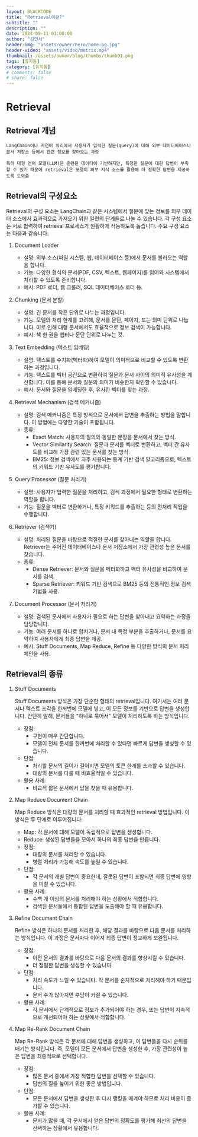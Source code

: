 ```yaml
---
layout: BLACKCODE
title: "Retrieval이란?"
subtitle: ""
description: ""
date: 2024-09-11 01:00:00
author: "김민서"
header-img: "assets/owner/hero/home-bg.jpg"
header-video: "assets/video/metrix.mp4"
thumbnail: /assets/owner/blog/thumbs/thumb01.png
tags: [휴지통]
category: [휴지통]
# comments: false
# share: false
---
```


# Retrieval
## Retrieval 개념
    LangChain이나 자연어 처리에서 사용자가 입력한 질문(query)에 대해 외부 데이터베이스나 문서 저장소 등에서 관련 정보를 찾아오는 과정

    특히 대형 언어 모델(LLM)은 훈련된 데이터에 기반하지만, 특정한 질문에 대한 답변이 부족할 수 있기 때문에 retrieval은 모델이 외부 지식 소스를 활용해 더 정확한 답변을 제공하도록 도와줌

## Retrieval의 구성요소
Retrieval의 구성 요소는 LangChain과 같은 시스템에서 질문에 맞는 정보를 외부 데이터 소스에서 효과적으로 가져오기 위한 일련의 단계들로 나눌 수 있습니다. 각 구성 요소는 서로 협력하여 retrieval 프로세스가 원활하게 작동하도록 돕습니다. 주요 구성 요소는 다음과 같습니다:

1. Document Loader
    - 설명: 외부 소스(파일 시스템, 웹, 데이터베이스 등)에서 문서를 불러오는 역할을 합니다.
    - 기능: 다양한 형식의 문서(PDF, CSV, 텍스트, 웹페이지)를 읽어와 시스템에서 처리할 수 있도록 준비합니다.
    - 예시: PDF 로더, 웹 크롤러, SQL 데이터베이스 로더 등.

2. Chunking (문서 분할)
    - 설명: 긴 문서를 작은 단위로 나누는 과정입니다.
    - 기능: 모델의 처리 한계를 고려해, 문서를 문단, 페이지, 또는 의미 단위로 나눕니다. 이로 인해 대형 문서에서도 효율적으로 정보 검색이 가능합니다.
    - 예시: 책 한 권을 챕터나 문단 단위로 나누는 것.

3. Text Embedding (텍스트 임베딩)
    - 설명: 텍스트를 수치화(벡터화)하여 모델이 의미적으로 비교할 수 있도록 변환하는 과정입니다.
    - 기능: 텍스트를 벡터 공간으로 변환하여 질문과 문서 사이의 의미적 유사성을 계산합니다. 이를 통해 문서와 질문의 의미가 비슷한지 확인할 수 있습니다.
    - 예시: 문서와 질문을 임베딩한 후, 유사한 벡터를 찾는 과정.

4. Retrieval Mechanism (검색 메커니즘)
    - 설명: 검색 메커니즘은 특정 방식으로 문서에서 답변을 추출하는 방법을 말합니다. 이 방법에는 다양한 기술이 포함됩니다.
    - 종류:
        - Exact Match: 사용자의 질의와 동일한 문장을 문서에서 찾는 방식.
        - Vector Similarity Search: 질문과 문서를 벡터로 변환하고, 벡터 간 유사도를 비교해 가장 관련 있는 문서를 찾는 방식.
        - BM25: 정보 검색에서 자주 사용되는 통계 기반 검색 알고리즘으로, 텍스트의 키워드 기반 유사도를 평가합니다.

5. Query Processor (질문 처리기)
    - 설명: 사용자가 입력한 질문을 처리하고, 검색 과정에서 필요한 형태로 변환하는 역할을 합니다.
    - 기능: 질문을 벡터로 변환하거나, 특정 키워드를 추출하는 등의 전처리 작업을 수행합니다.

6. Retriever (검색기)
   - 설명: 처리된 질문을 바탕으로 적절한 문서를 찾아내는 역할을 합니다. Retriever는 주어진 데이터베이스나 문서 저장소에서 가장 관련성 높은 문서를 찾습니다.
   - 종류:
       - Dense Retriever: 문서와 질문을 벡터화하고 벡터 유사성을 비교하여 문서를 검색.
       - Sparse Retriever: 키워드 기반 검색으로 BM25 등의 전통적인 정보 검색 기법을 사용.

7. Document Processor (문서 처리기)
    - 설명: 검색된 문서에서 사용자가 필요로 하는 답변을 찾아내고 요약하는 과정을 담당합니다.
    - 기능: 여러 문서를 하나로 합치거나, 문서 내 특정 부분을 추출하거나, 문서를 요약하여 사용자에게 최종 답변을 제공.
    - 예시: Stuff Documents, Map Reduce, Refine 등 다양한 방식의 문서 처리 체인을 사용.

## Retrieval의 종류
1. Stuff Documents

    Stuff Documents 방식은 가장 단순한 형태의 retrieval입니다. 여기서는 여러 문서나 텍스트 조각을 한꺼번에 모델에 넣고, 이 모든 정보를 기반으로 답변을 생성합니다. 간단히 말해, 문서들을 "하나로 묶어서" 모델이 처리하도록 하는 방식입니다.

    - 장점:
        - 구현이 매우 간단합니다.
        - 모델이 전체 문서를 한꺼번에 처리할 수 있다면 빠르게 답변을 생성할 수 있습니다.
    - 단점:
        - 처리할 문서의 길이가 길어지면 모델의 토큰 한계를 초과할 수 있습니다.
        - 대량의 문서를 다룰 때 비효율적일 수 있습니다.
    - 활용 사례:
        - 비교적 짧은 문서에서 답을 찾을 때 유용합니다.

2. Map Reduce Document Chain

    Map Reduce 방식은 대량의 문서를 처리할 때 효과적인 retrieval 방법입니다. 이 방식은 두 단계로 이루어집니다:

    - Map: 각 문서에 대해 모델이 독립적으로 답변을 생성합니다.
    - Reduce: 생성된 답변들을 모아서 하나의 최종 답변을 만듭니다.
    - 장점:
        - 대량의 문서를 처리할 수 있습니다.
        - 병렬 처리가 가능해 속도를 높일 수 있습니다.
    - 단점:
        - 각 문서의 개별 답변이 중요한데, 잘못된 답변이 포함되면 최종 답변에 영향을 미칠 수 있습니다.
    - 활용 사례:
        - 수백 개 이상의 문서를 처리해야 하는 상황에서 적합합니다.
        - 검색된 문서들에서 통합된 답변을 도출해야 할 때 유용합니다.

3. Refine Document Chain

    Refine 방식은 하나의 문서를 처리한 후, 해당 결과를 바탕으로 다음 문서를 처리하는 방식입니다. 이 과정은 문서마다 이어져 최종 답변이 정교하게 보완됩니다.

    - 장점:
        - 이전 문서의 결과를 바탕으로 다음 문서의 결과를 향상시킬 수 있습니다.
        - 더 정밀한 답변을 생성할 수 있습니다.
    - 단점:
        - 처리 속도가 느릴 수 있습니다. 각 문서를 순차적으로 처리해야 하기 때문입니다.
        - 문서 수가 많아지면 부담이 커질 수 있습니다.
    - 활용 사례:
        - 각 문서에서 단계적으로 정보가 추가되어야 하는 경우, 또는 답변이 지속적으로 개선되어야 하는 상황에서 적합합니다.

4. Map Re-Rank Document Chain

    Map Re-Rank 방식은 각 문서에 대해 답변을 생성하고, 이 답변들을 다시 순위를 매기는 방식입니다. 
    즉, 모델이 모든 문서에서 답변을 생성한 후, 가장 관련성이 높은 답변을 최종적으로 선택합니다.

    - 장점:
        - 많은 문서 중에서 가장 적합한 답변을 선택할 수 있습니다.
        - 답변의 질을 높이기 위한 좋은 방법입니다.
    - 단점:
        - 모든 문서에서 답변을 생성한 후 다시 랭킹을 매겨야 하므로 처리 비용이 증가할 수 있습니다.
    - 활용 사례:
        - 문서가 많을 때, 각 문서에서 얻은 답변의 정확도를 평가해 최선의 답변을 선택하는 상황에서 유용합니다.